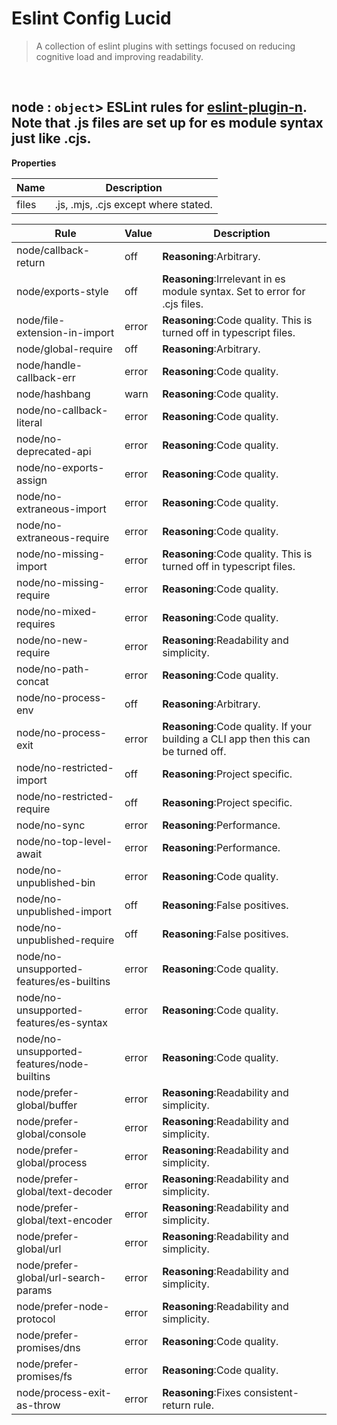 # Eslint Config Lucid

> A collection of eslint plugins with settings focused on reducing cognitive load and improving readability.


<br><a name="node"></a>

## node : <code>object</code>> ESLint rules for [eslint-plugin-n](https://www.npmjs.com/package/eslint-plugin-n). Note that .js files are set up for es module syntax just like .cjs.

**Properties**

| Name | Description |
| --- | --- |
| files | .js, .mjs, .cjs except where stated. |

| Rule | Value | Description |
| --- | --- | --- |
| node/callback-return | off |   **Reasoning**:Arbitrary. |
| node/exports-style | off |   **Reasoning**:Irrelevant in es module syntax. Set to error for .cjs files. |
| node/file-extension-in-import | error |   **Reasoning**:Code quality. This is turned off in typescript files. |
| node/global-require | off |   **Reasoning**:Arbitrary. |
| node/handle-callback-err | error |   **Reasoning**:Code quality. |
| node/hashbang | warn |   **Reasoning**:Code quality. |
| node/no-callback-literal | error |   **Reasoning**:Code quality. |
| node/no-deprecated-api | error |   **Reasoning**:Code quality. |
| node/no-exports-assign | error |   **Reasoning**:Code quality. |
| node/no-extraneous-import | error |   **Reasoning**:Code quality. |
| node/no-extraneous-require | error |   **Reasoning**:Code quality. |
| node/no-missing-import | error |   **Reasoning**:Code quality. This is turned off in typescript files. |
| node/no-missing-require | error |   **Reasoning**:Code quality. |
| node/no-mixed-requires | error |   **Reasoning**:Code quality. |
| node/no-new-require | error |   **Reasoning**:Readability and simplicity. |
| node/no-path-concat | error |   **Reasoning**:Code quality. |
| node/no-process-env | off |   **Reasoning**:Arbitrary. |
| node/no-process-exit | error |   **Reasoning**:Code quality. If your building a CLI app then this can be turned off. |
| node/no-restricted-import | off |   **Reasoning**:Project specific. |
| node/no-restricted-require | off |   **Reasoning**:Project specific. |
| node/no-sync | error |   **Reasoning**:Performance. |
| node/no-top-level-await | error |   **Reasoning**:Performance. |
| node/no-unpublished-bin | error |   **Reasoning**:Code quality. |
| node/no-unpublished-import | off |   **Reasoning**:False positives. |
| node/no-unpublished-require | off |   **Reasoning**:False positives. |
| node/no-unsupported-features/es-builtins | error |   **Reasoning**:Code quality. |
| node/no-unsupported-features/es-syntax | error |   **Reasoning**:Code quality. |
| node/no-unsupported-features/node-builtins | error |   **Reasoning**:Code quality. |
| node/prefer-global/buffer | error |   **Reasoning**:Readability and simplicity. |
| node/prefer-global/console | error |   **Reasoning**:Readability and simplicity. |
| node/prefer-global/process | error |   **Reasoning**:Readability and simplicity. |
| node/prefer-global/text-decoder | error |   **Reasoning**:Readability and simplicity. |
| node/prefer-global/text-encoder | error |   **Reasoning**:Readability and simplicity. |
| node/prefer-global/url | error |   **Reasoning**:Readability and simplicity. |
| node/prefer-global/url-search-params | error |   **Reasoning**:Readability and simplicity. |
| node/prefer-node-protocol | error |   **Reasoning**:Readability and simplicity. |
| node/prefer-promises/dns | error |   **Reasoning**:Code quality. |
| node/prefer-promises/fs | error |   **Reasoning**:Code quality. |
| node/process-exit-as-throw | error |   **Reasoning**:Fixes consistent-return rule. |
